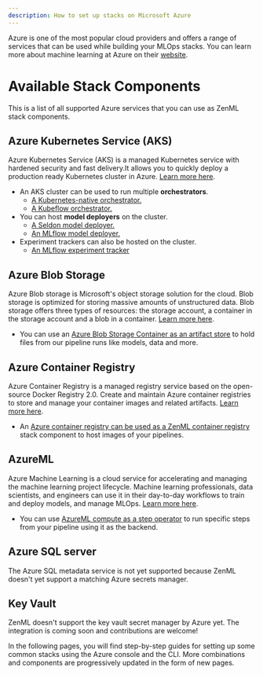 ```yaml
---
description: How to set up stacks on Microsoft Azure
---
```


Azure is one of the most popular cloud providers and offers a range of services that can be used while building your MLOps stacks. You can learn more about machine learning at Azure on their [website](https://azure.microsoft.com/en-in/services/machine-learning/).

# Available Stack Components

This is a list of all supported Azure services that you can use as ZenML stack components.
## Azure Kubernetes Service (AKS)

Azure Kubernetes Service (AKS) is a managed Kubernetes service with hardened security and fast delivery.It allows you to quickly deploy a production ready Kubernetes cluster in Azure. [Learn more here](https://docs.microsoft.com/en-us/azure/aks/).


* An AKS cluster can be used to run multiple **orchestrators**.
    * [A Kubernetes-native orchestrator.](../../mlops-stacks/orchestrators/kubernetes.md)
    * [A Kubeflow orchestrator.](../../mlops-stacks/orchestrators/kubeflow.md)
* You can host **model deployers** on the cluster.
    * [A Seldon model deployer.](../../mlops-stacks/model-deployers/seldon.md)
    * [An MLflow model deployer.](../../mlops-stacks/model-deployers/mlflow.md)
* Experiment trackers can also be hosted on the cluster.
    * [An MLflow experiment tracker](../../mlops-stacks/model-deployers/mlflow.md)

## Azure Blob Storage

Azure Blob storage is Microsoft's object storage solution for the cloud. Blob storage is optimized for storing massive amounts of unstructured data. Blob storage offers three types of resources: the storage account, a container in the storage account and a blob in a container. [Learn more here](https://docs.microsoft.com/en-us/azure/storage/blobs/storage-blobs-introduction).

* You can use an [Azure Blob Storage Container as an artifact store](../../mlops-stacks/artifact-stores/azure-blob-storage.md) to hold files from our pipeline runs like models, data and more. 

## Azure Container Registry

Azure Container Registry is a managed registry service based on the open-source Docker Registry 2.0. Create and maintain Azure container registries to store and manage your container images and related artifacts. [Learn more here](https://docs.microsoft.com/en-us/azure/container-registry/container-registry-intro).

* An [Azure container registry can be used as a ZenML container registry](../../mlops-stacks/container-registries/azure.md) stack component to host images of your pipelines. 

## AzureML

Azure Machine Learning is a cloud service for accelerating and managing the machine learning project lifecycle. Machine learning professionals, data scientists, and engineers can use it in their day-to-day workflows to train and deploy models, and manage MLOps. [Learn more here](https://docs.microsoft.com/en-us/azure/machine-learning/overview-what-is-azure-machine-learning).

* You can use [AzureML compute as a step operator](../../mlops-stacks/step-operators/azureml.md) to run specific steps from your pipeline using it as the backend.

## Azure SQL server

The Azure SQL metadata service is not yet supported because ZenML doesn't yet support a matching Azure secrets manager.

## Key Vault

ZenML doesn't support the key vault secret manager by Azure yet. The integration is coming soon and contributions are welcome!

In the following pages, you will find step-by-step guides for setting up some common stacks using the Azure console and the CLI. More combinations and components are progressively updated in the form of new pages.
